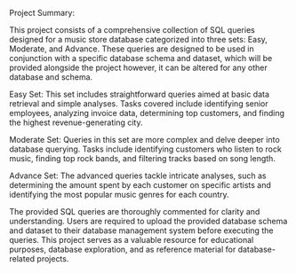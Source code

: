 Project Summary:

This project consists of a comprehensive collection of SQL queries designed for a music store database categorized into three sets: Easy, Moderate, and Advance. These queries are designed to be used in conjunction with a specific database schema and dataset, which will be provided alongside the project however, it can be altered for any other database and schema.

Easy Set: This set includes straightforward queries aimed at basic data retrieval and simple analyses. Tasks covered include identifying senior employees, analyzing invoice data, determining top customers, and finding the highest revenue-generating city.

Moderate Set: Queries in this set are more complex and delve deeper into database querying. Tasks include identifying customers who listen to rock music, finding top rock bands, and filtering tracks based on song length.

Advance Set: The advanced queries tackle intricate analyses, such as determining the amount spent by each customer on specific artists and identifying the most popular music genres for each country.

The provided SQL queries are thoroughly commented for clarity and understanding. Users are required to upload the provided database schema and dataset to their database management system before executing the queries. This project serves as a valuable resource for educational purposes, database exploration, and as reference material for database-related projects.
